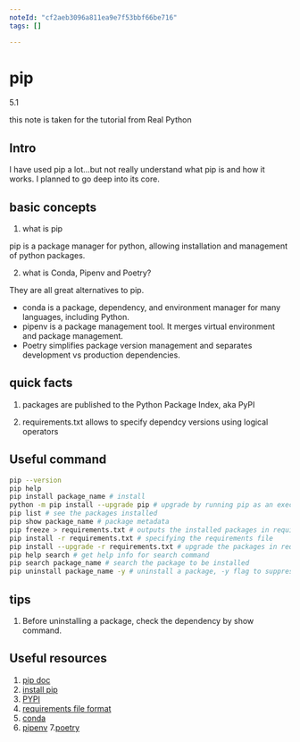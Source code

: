 ```yaml
---
noteId: "cf2aeb3096a811ea9e7f53bbf66be716"
tags: []

---
```


# pip
5.1

this note is taken for the tutorial from Real Python

## Intro

I have used pip a lot...but not really understand what pip is and how it works. I planned to go deep into its core.

## basic concepts

1. what is pip

pip is a package manager for python, allowing installation and management of python packages. 

2. what is Conda, Pipenv and Poetry?

They are all great alternatives to pip.

- conda is a package, dependency, and environment manager for many languages, including Python.
- pipenv is a package management tool. It merges virtual environment and package management.
- Poetry simplifies package version management and separates development vs production dependencies.



## quick facts

1. packages are published to the Python Package Index, aka PyPI

2. requirements.txt allows to specify dependcy versions using logical operators

## Useful command

```sh
pip --version
pip help
pip install package_name # install
python -m pip install --upgrade pip # upgrade by running pip as an executable module
pip list # see the packages installed
pip show package_name # package metadata
pip freeze > requirements.txt # outputs the installed packages in requirements format
pip install -r requirements.txt # specifying the requirements file
pip install --upgrade -r requirements.txt # upgrade the packages in requirements file
pip help search # get help info for search command
pip search package_name # search the package to be installed
pip uninstall package_name -y # uninstall a package, -y flag to suppress the confirmation and file list
```
## tips

1. Before uninstalling a package, check the dependency by show command. 

## Useful resources

1. [pip doc](https://pip.pypa.io/en/stable/)
2. [install pip](https://pip.pypa.io/en/stable/installing/)
3. [PYPI](https://pypi.org/)
4. [requirements file format](https://pip.pypa.io/en/stable/reference/pip_install/#requirements-file-format)
5. [conda](https://conda.io/en/latest/)
6. [pipenv](https://pipenv.pypa.io/en/latest/)
7.[poetry](https://python-poetry.org/)